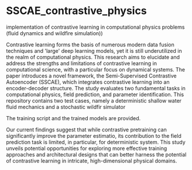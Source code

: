 # SSCAE_contrastive_physics
implementation of contrastive learning in computational physics problems (fluid dynamics and wildfire simulation))


Contrastive learning forms the basis of numerous modern data fusion techniques and 'large' deep learning models, yet it is still underutilized in the realm of computational physics. This research aims to elucidate and address the strengths and limitations of contrastive learning in computational science, with a particular focus on dynamical systems. The paper introduces a novel framework, the Semi-Supervised Contrastive Autoencoder (SSCAE), which integrates contrastive learning into an encoder-decoder structure. The study evaluates two fundamental tasks in computational physics, field prediction, and parameter identification.
This repository contains two test cases, namely a deterministic shallow water fluid mechanics and a stochastic wildfir simulator 

The training script and the trained models are provided.

Our current findings suggest that while contrastive pretraining can significantly improve the parameter estimatio, its contribution to the field prediction task is limited, in particular, for deterministic system. This study unveils potential opportunities for exploring more effective training approaches and architectural designs that can better harness the potential of contrastive learning in intricate, high-dimensional physical domains.
